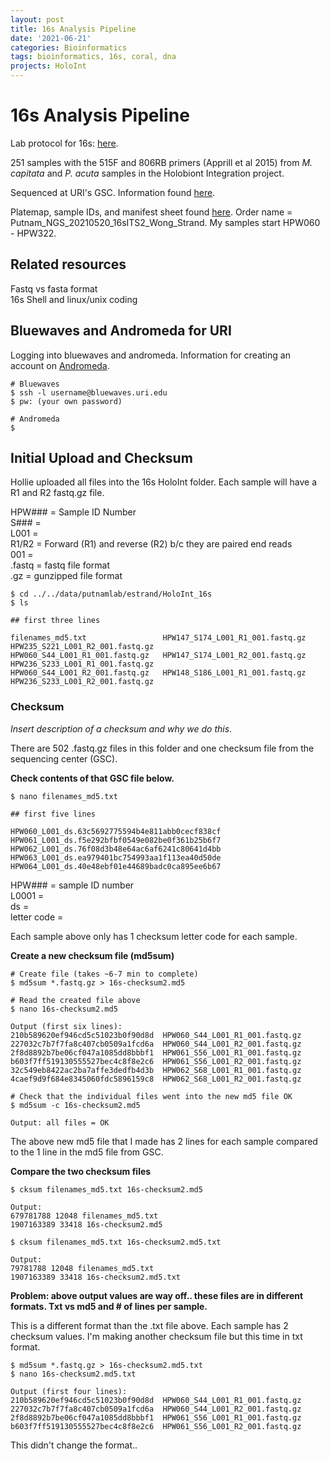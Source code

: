 ```yaml
---
layout: post
title: 16s Analysis Pipeline
date: '2021-06-21'
categories: Bioinformatics
tags: bioinformatics, 16s, coral, dna
projects: HoloInt
---
```


# 16s Analysis Pipeline

Lab protocol for 16s: [here](https://github.com/emmastrand/EmmaStrand_Notebook/blob/master/_posts/2021-02-01-16s-Sequencing-HoloInt.md).  

251 samples with the 515F and 806RB primers (Apprill et al 2015) from *M. capitata* and *P. acuta* samples in the Holobiont Integration project.  

Sequenced at URI's GSC. Information found [here](https://web.uri.edu/gsc/).

Platemap, sample IDs, and manifest sheet found [here](https://docs.google.com/spreadsheets/d/1ePRCiBFAKLnapxBVCbzIo4Qzjxv-7t0zPcrdJDk2Oo8/edit?ts=6064f16c#gid=0). Order name = Putnam_NGS_20210520_16sITS2_Wong_Strand. My samples start HPW060 - HPW322.  

## Related resources

Fastq vs fasta format  
16s
Shell and linux/unix coding

## Bluewaves and Andromeda for URI

Logging into bluewaves and andromeda. Information for creating an account on [Andromeda](https://web.uri.edu/hpc-research-computing/using-andromeda/).

```
# Bluewaves
$ ssh -l username@bluewaves.uri.edu
$ pw: (your own password)

# Andromeda
$
```

## Initial Upload and Checksum

Hollie uploaded all files into the 16s HoloInt folder. Each sample will have a R1 and R2 fastq.gz file.

HPW### = Sample ID Number    
S### =    
L001 =    
R1/R2 = Forward (R1) and reverse (R2) b/c they are paired end reads  
001 =    
.fastq = fastq file format   
.gz = gunzipped file format  

```
$ cd ../../data/putnamlab/estrand/HoloInt_16s
$ ls

## first three lines

filenames_md5.txt                 HPW147_S174_L001_R1_001.fastq.gz  HPW235_S221_L001_R2_001.fastq.gz
HPW060_S44_L001_R1_001.fastq.gz   HPW147_S174_L001_R2_001.fastq.gz  HPW236_S233_L001_R1_001.fastq.gz
HPW060_S44_L001_R2_001.fastq.gz   HPW148_S186_L001_R1_001.fastq.gz  HPW236_S233_L001_R2_001.fastq.gz
```

### Checksum

*Insert description of a checksum and why we do this*.

There are 502 .fastq.gz files in this folder and one checksum file from the sequencing center (GSC).

**Check contents of that GSC file below.**

```
$ nano filenames_md5.txt

## first five lines

HPW060_L001_ds.63c5692775594b4e811abb0cecf838cf
HPW061_L001_ds.f5e292bfbf0549e082be0f361b25b6f7
HPW062_L001_ds.76f08d3b48e64ac6af6241c80641d4bb
HPW063_L001_ds.ea979401bc754993aa1f113ea40d50de
HPW064_L001_ds.40e48ebf01e44689badc0ca895ee6b67
```

HPW### = sample ID number  
L0001 =  
ds =  
letter code =

Each sample above only has 1 checksum letter code for each sample.

**Create a new checksum file (md5sum)**  

```
# Create file (takes ~6-7 min to complete)
$ md5sum *.fastq.gz > 16s-checksum2.md5  

# Read the created file above
$ nano 16s-checksum2.md5

Output (first six lines):
210b589620ef946cd5c51023b0f90d8d  HPW060_S44_L001_R1_001.fastq.gz
227032c7b7f7fa8c407cb0509a1fcd6a  HPW060_S44_L001_R2_001.fastq.gz
2f8d8892b7be06cf047a1085dd8bbbf1  HPW061_S56_L001_R1_001.fastq.gz
b603f7ff519130555527bec4c8f8e2c6  HPW061_S56_L001_R2_001.fastq.gz
32c549eb8422ac2ba7affe3dedfb4d3b  HPW062_S68_L001_R1_001.fastq.gz
4caef9d9f684e8345060fdc5896159c8  HPW062_S68_L001_R2_001.fastq.gz

# Check that the individual files went into the new md5 file OK
$ md5sum -c 16s-checksum2.md5

Output: all files = OK
```

The above new md5 file that I made has 2 lines for each sample compared to the 1 line in the md5 file from GSC.

**Compare the two checksum files**  
```
$ cksum filenames_md5.txt 16s-checksum2.md5

Output:
679781788 12048 filenames_md5.txt
1907163389 33418 16s-checksum2.md5

$ cksum filenames_md5.txt 16s-checksum2.md5.txt

Output:  
79781788 12048 filenames_md5.txt
1907163389 33418 16s-checksum2.md5.txt
```

**Problem: above output values are way off.. these files are in different formats. Txt vs md5 and # of lines per sample.**

This is a different format than the .txt file above. Each sample has 2 checksum values. I'm making another checksum file but this time in txt format.

```
$ md5sum *.fastq.gz > 16s-checksum2.md5.txt
$ nano 16s-checksum2.md5.txt

Output (first four lines):  
210b589620ef946cd5c51023b0f90d8d  HPW060_S44_L001_R1_001.fastq.gz
227032c7b7f7fa8c407cb0509a1fcd6a  HPW060_S44_L001_R2_001.fastq.gz
2f8d8892b7be06cf047a1085dd8bbbf1  HPW061_S56_L001_R1_001.fastq.gz
b603f7ff519130555527bec4c8f8e2c6  HPW061_S56_L001_R2_001.fastq.gz
```
This didn't change the format..
